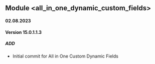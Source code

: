 ## Module <all_in_one_dynamic_custom_fields>

#### 02.08.2023
#### Version 15.0.1.1.3
##### ADD
- Initial commit for All in One Custom Dynamic Fields

